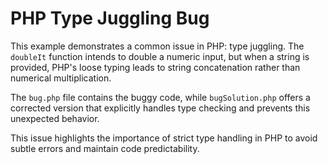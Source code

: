 # PHP Type Juggling Bug

This example demonstrates a common issue in PHP: type juggling.  The `doubleIt` function intends to double a numeric input, but when a string is provided, PHP's loose typing leads to string concatenation rather than numerical multiplication.

The `bug.php` file contains the buggy code, while `bugSolution.php` offers a corrected version that explicitly handles type checking and prevents this unexpected behavior.

This issue highlights the importance of strict type handling in PHP to avoid subtle errors and maintain code predictability.